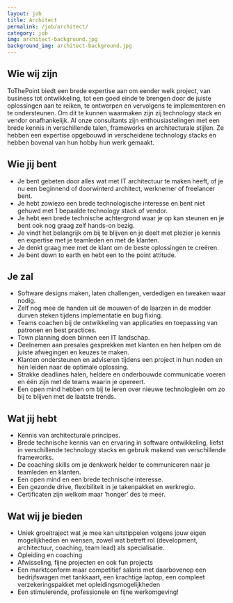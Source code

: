```yaml
---
layout: job
title: Architect
permalink: /job/architect/
category: job
img: architect-background.jpg
background_img: architect-background.jpg
---
```


## Wie wij zijn
ToThePoint biedt een brede expertise aan om eender welk project, van business tot ontwikkeling, tot een goed einde te brengen door de juiste oplossingen aan te reiken, te ontwerpen en vervolgens te implementeren en te ondersteunen. Om dit te kunnen waarmaken zijn zij technology stack en vendor onafhankelijk.
Al onze consultants zijn enthousiastelingen met een brede kennis in verschillende talen, frameworks en architecturale stijlen. Ze hebben een expertise opgebouwd in verscheidene technology stacks en hebben bovenal van hun hobby hun werk gemaakt.

## Wie jij bent
* Je bent gebeten door alles wat met IT architectuur te maken heeft, of je nu een beginnend of doorwinterd architect, werknemer of freelancer bent.
* Je hebt zowiezo een brede technologische interesse en bent niet gehuwd met 1 bepaalde technology stack of vendor.
* Je hebt een brede technische achtergrond waar je op kan steunen en je bent ook nog graag zelf hands-on bezig.
* Je vindt het belangrijk om bij te blijven en je deelt met plezier je kennis en expertise met je teamleden en met de klanten.
* Je denkt graag mee met de klant om de beste oplossingen te creëren.
* Je bent down to earth en hebt een to the point attitude.

## Je zal
* Software designs maken, laten challengen, verdedigen en tweaken waar nodig.
* Zelf nog mee de handen uit de mouwen of de laarzen in de modder durven steken tijdens implementatie en bug fixing.
* Teams coachen bij de ontwikkeling van applicaties en toepassing van patronen en best practices.
* Town planning doen binnen een IT landschap.
* Deelnemen aan presales gesprekken met klanten en hen helpen om de juiste afwegingen en keuzes te maken.
* Klanten ondersteunen en adviseren tijdens een project in hun noden en hen leiden naar de optimale oplossing.
* Strakke deadlines halen, heldere en onderbouwde communicatie voeren en één zijn met de teams waarin je opereert.
* Een open mind hebben om bij te leren over nieuwe technologieën om zo bij te blijven met de laatste trends.

## Wat jij hebt
* Kennis van architecturale principes.
* Brede technische kennis van en ervaring in software ontwikkeling, liefst in verschillende technology stacks en gebruik makend van verschillende frameworks.
* De coaching skills om je denkwerk helder te communiceren naar je teamleden en klanten.
* Een open mind en een brede technische interesse.
* Een gezonde drive, flexibiliteit in je takenpakket en werkregio.
* Certificaten zijn welkom maar ‘honger’ des te meer.

## Wat wij je bieden
* Uniek groeitraject wat je mee kan uitstippelen volgens jouw eigen mogelijkheden en wensen, zowel wat betreft rol (development, architectuur, coaching, team lead) als specialisatie.
* Opleiding en coaching
* Afwisseling, fijne projecten en ook fun projects
* Een marktconform maar competitief salaris met daarbovenop een bedrijfswagen met tankkaart, een krachtige laptop, een compleet verzekeringspakket met opleidingsmogelijkheden
* Een stimulerende, professionele en fijne werkomgeving!
